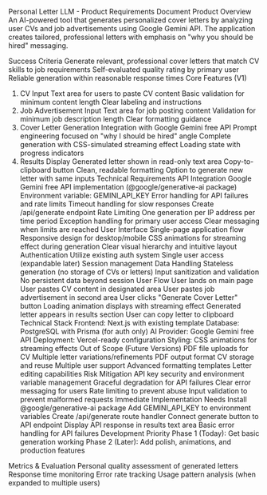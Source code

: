 Personal Letter LLM - Product Requirements Document
Product Overview
An AI-powered tool that generates personalized cover letters by analyzing user CVs and job advertisements using Google Gemini API. The application creates tailored, professional letters with emphasis on "why you should be hired" messaging.

Success Criteria
Generate relevant, professional cover letters that match CV skills to job requirements
Self-evaluated quality rating by primary user
Reliable generation within reasonable response times
Core Features (V1)
1. CV Input
Text area for users to paste CV content
Basic validation for minimum content length
Clear labeling and instructions
2. Job Advertisement Input
Text area for job posting content
Validation for minimum job description length
Clear formatting guidance
3. Cover Letter Generation
Integration with Google Gemini free API
Prompt engineering focused on "why I should be hired" angle
Complete generation with CSS-simulated streaming effect
Loading state with progress indicators
4. Results Display
Generated letter shown in read-only text area
Copy-to-clipboard button
Clean, readable formatting
Option to generate new letter with same inputs
Technical Requirements
API Integration
Google Gemini free API implementation (@google/generative-ai package)
Environment variable: GEMINI_API_KEY
Error handling for API failures and rate limits
Timeout handling for slow responses
Create /api/generate endpoint
Rate Limiting
One generation per IP address per time period
Exception handling for primary user access
Clear messaging when limits are reached
User Interface
Single-page application flow
Responsive design for desktop/mobile
CSS animations for streaming effect during generation
Clear visual hierarchy and intuitive layout
Authentication
Utilize existing auth system
Single user access (expandable later)
Session management
Data Handling
Stateless generation (no storage of CVs or letters)
Input sanitization and validation
No persistent data beyond session
User Flow
User lands on main page
User pastes CV content in designated area
User pastes job advertisement in second area
User clicks "Generate Cover Letter" button
Loading animation displays with streaming effect
Generated letter appears in results section
User can copy letter to clipboard
Technical Stack
Frontend: Next.js with existing template
Database: PostgreSQL with Prisma (for auth only)
AI Provider: Google Gemini free API
Deployment: Vercel-ready configuration
Styling: CSS animations for streaming effects
Out of Scope (Future Versions)
PDF file uploads for CV
Multiple letter variations/refinements
PDF output format
CV storage and reuse
Multiple user support
Advanced formatting templates
Letter editing capabilities
Risk Mitigation
API key security and environment variable management
Graceful degradation for API failures
Clear error messaging for users
Rate limiting to prevent abuse
Input validation to prevent malformed requests
Immediate Implementation Needs
Install @google/generative-ai package
Add GEMINI_API_KEY to environment variables
Create /api/generate route handler
Connect generate button to API endpoint
Display API response in results text area
Basic error handling for API failures
Development Priority
Phase 1 (Today): Get basic generation working Phase 2 (Later): Add polish, animations, and production features

Metrics & Evaluation
Personal quality assessment of generated letters
Response time monitoring
Error rate tracking
Usage pattern analysis (when expanded to multiple users)
